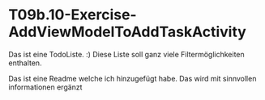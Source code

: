 # T09b.10-Exercise-AddViewModelToAddTaskActivity
Das ist eine TodoListe. :) Diese Liste soll ganz viele Filtermöglichkeiten enthalten.


Das ist eine Readme welche ich hinzugefügt habe. Das wird mit sinnvollen informationen ergänzt
